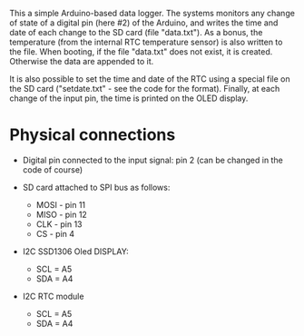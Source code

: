 This a simple  Arduino-based data logger. The systems monitors any change of state of a digital pin (here #2) of the Arduino, and writes the time and date of each change to the SD card (file "data.txt"). As a bonus, the temperature (from the internal RTC temperature sensor) is also written to the file. When booting, if the file "data.txt" does not exist, it is created. Otherwise the data are appended to it.

It is also possible to set the time and date of the RTC using a special file on the SD card ("setdate.txt" - see the code for the format). Finally, at each change of the input pin, the time is printed on the OLED display. 

# Physical connections

- Digital pin connected to the input signal: pin 2 (can be changed in the code of course)

- SD card attached to SPI bus as follows:
  - MOSI - pin 11
  - MISO - pin 12
  - CLK - pin 13
  - CS - pin 4

- I2C SSD1306 Oled DISPLAY:
  - SCL = A5
  - SDA = A4

- I2C RTC module
  - SCL = A5
  - SDA = A4
